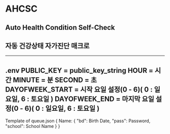 # AHCSC
## Auto Health Condition Self-Check
## 자동 건강상태 자가진단 매크로
-----------------------------------------------------------------------------------------------------------
.env
PUBLIC_KEY = public_key_string
HOUR = 시간
MINUTE = 분
SECOND = 초
DAYOFWEEK_START = 시작 요일 설정(0 - 6)( 0 : 일요일, 6 : 토요일 )
DAYOFWEEK_END = 마지막 요일 설정(0 - 6)( 0 : 일요일, 6 : 토요일 )
-----------------------------------------------------------------------------------------------------------
  Template of queue.json
  {
    Name:
      {
        "bd": Birth Date, 
        "pass": Password, 
        "school": School Name
      }
  }
